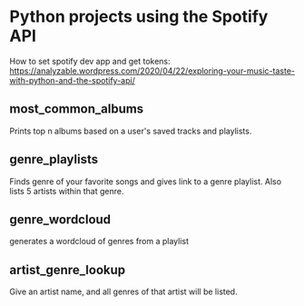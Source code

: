 # Python projects using the Spotify API
How to set spotify dev app and get tokens: https://analyzable.wordpress.com/2020/04/22/exploring-your-music-taste-with-python-and-the-spotify-api/

## most_common_albums
Prints top n albums based on a user's saved tracks and playlists.

## genre_playlists
Finds genre of your favorite songs and gives link to a genre playlist.
Also lists 5 artists within that genre.

## genre_wordcloud
generates a wordcloud of genres from a playlist

## artist_genre_lookup
Give an artist name, and all genres of that artist will be listed.
